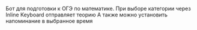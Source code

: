 Бот для подготовки к ОГЭ по математике.
При выборе категории через Inline Keyboard отправляет теорию
А также можно установить напоминание в выбранное время
